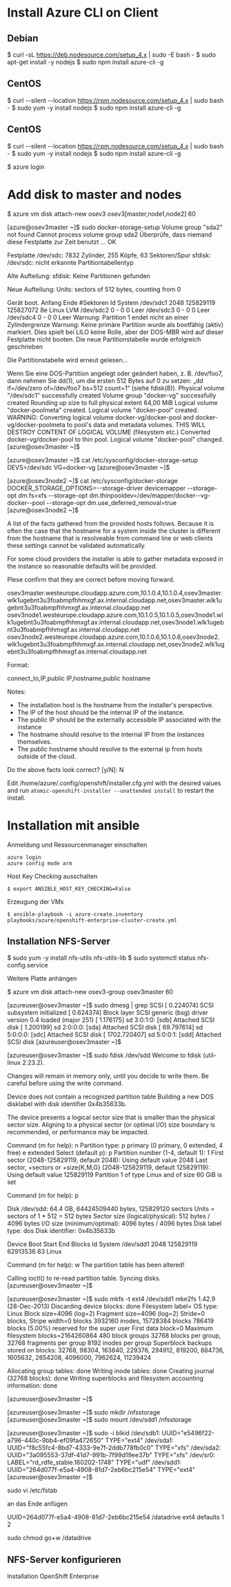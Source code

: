 # Install Azure CLI on Client

## Debian

$ curl -sL https://deb.nodesource.com/setup_4.x | sudo -E bash -
$ sudo apt-get install -y nodejs
$ sudo npm install azure-cli -g

## CentOS

$ curl --silent --location https://rpm.nodesource.com/setup_4.x | sudo bash -
$ sudo yum -y install nodejs
$ sudo npm install azure-cli -g

## CentOS

$ curl --silent --location https://rpm.nodesource.com/setup_4.x | sudo bash -
$ sudo yum -y install nodejs
$ sudo npm install azure-cli -g

$ azure login


# Add disk to master and nodes

$ azure vm disk attach-new osev3 osev3[master,node1,node2] 60
 
[azure@osev3master ~]$ sudo docker-storage-setup 
  Volume group "sda2" not found
  Cannot process volume group sda2
Überprüfe, dass niemand diese Festplatte zur Zeit benutzt …
OK

Festplatte /dev/sdc: 7832 Zylinder, 255 Köpfe, 63 Sektoren/Spur
sfdisk:  /dev/sdc: nicht erkannte Partitiontabellentyp

Alte Aufteilung:
sfdisk: Keine Partitionen gefunden

Neue Aufteilung:
Units: sectors of 512 bytes, counting from 0

   Gerät  boot.   Anfang      Ende  #Sektoren Id  System
/dev/sdc1          2048 125829119  125827072  8e  Linux LVM
/dev/sdc2             0         -          0   0  Leer
/dev/sdc3             0         -          0   0  Leer
/dev/sdc4             0         -          0   0  Leer
Warnung: Partition 1 endet nicht an einer Zylindergrenze
Warnung: Keine primäre Partition wurde als bootfähig (aktiv) markiert.
         Dies spielt bei LILO keine Rolle, aber der DOS-MBR wird auf
         dieser Festplatte nicht booten.
Die neue Partitionstabelle wurde erfolgreich geschrieben

Die Partitionstabelle wird erneut gelesen…

Wenn Sie eine DOS-Partition angelegt oder geändert haben, z. B. /dev/foo7,
dann nehmen Sie dd(1), um die ersten 512 Bytes auf 0 zu setzen:
„dd if=/dev/zero of=/dev/foo7 bs=512 count=1“ (siehe fdisk(8)).
  Physical volume "/dev/sdc1" successfully created
  Volume group "docker-vg" successfully created
  Rounding up size to full physical extent 64,00 MiB
  Logical volume "docker-poolmeta" created.
  Logical volume "docker-pool" created.
  WARNING: Converting logical volume docker-vg/docker-pool and docker-vg/docker-poolmeta to pool's data and metadata volumes.
  THIS WILL DESTROY CONTENT OF LOGICAL VOLUME (filesystem etc.)
  Converted docker-vg/docker-pool to thin pool.
  Logical volume "docker-pool" changed.
[azure@osev3master ~]$ 

[azure@osev3master ~]$ cat /etc/sysconfig/docker-storage-setup 
DEVS=/dev/sdc
VG=docker-vg
[azure@osev3master ~]$ 

[azure@osev3node2 ~]$ cat /etc/sysconfig/docker-storage
DOCKER_STORAGE_OPTIONS=--storage-driver devicemapper --storage-opt dm.fs=xfs --storage-opt dm.thinpooldev=/dev/mapper/docker--vg-docker--pool --storage-opt dm.use_deferred_removal=true
[azure@osev3node2 ~]$ 


A list of the facts gathered from the provided hosts follows. Because it is
often the case that the hostname for a system inside the cluster is different
from the hostname that is resolveable from command line or web clients
these settings cannot be validated automatically.

For some cloud providers the installer is able to gather metadata exposed in
the instance so reasonable defaults will be provided.

Plese confirm that they are correct before moving forward.


osev3master.westeurope.cloudapp.azure.com,10.1.0.4,10.1.0.4,osev3master.wlk1ugebnt3u3foabmpfhhmxgf.ax.internal.cloudapp.net,osev3master.wlk1ugebnt3u3foabmpfhhmxgf.ax.internal.cloudapp.net
osev3node1.westeurope.cloudapp.azure.com,10.1.0.5,10.1.0.5,osev3node1.wlk1ugebnt3u3foabmpfhhmxgf.ax.internal.cloudapp.net,osev3node1.wlk1ugebnt3u3foabmpfhhmxgf.ax.internal.cloudapp.net
osev3node2.westeurope.cloudapp.azure.com,10.1.0.6,10.1.0.6,osev3node2.wlk1ugebnt3u3foabmpfhhmxgf.ax.internal.cloudapp.net,osev3node2.wlk1ugebnt3u3foabmpfhhmxgf.ax.internal.cloudapp.net

Format:

connect_to,IP,public IP,hostname,public hostname

Notes:
 * The installation host is the hostname from the installer's perspective.
 * The IP of the host should be the internal IP of the instance.
 * The public IP should be the externally accessible IP associated with the instance
 * The hostname should resolve to the internal IP from the instances
   themselves.
 * The public hostname should resolve to the external ip from hosts outside of
   the cloud.

Do the above facts look correct? [y/N]: N

Edit /home/azure/.config/openshift/installer.cfg.yml with the desired values and run `atomic-openshift-installer --unattended install` to restart the install.

# Installation mit ansible

Anmeldung und Ressourcenmanager einschalten

```
azure login
azure config mode arm
```

Host Key Checking ausschalten

```shell
$ export ANSIBLE_HOST_KEY_CHECKING=False
```

Erzeugung der VMs

```shell
$ ansible-playbook -i azure-create.inventory playbooks/azure/openshift-enterprise-cluster-create.yml
```

## Installation NFS-Server

$ sudo yum -y install nfs-utils nfs-utils-lib
$ sudo systemctl status nfs-config.service

Weitere Platte anhängen

$ azure vm disk attach-new osev3-group osev3master 60

[azureuser@osev3master ~]$ sudo dmesg | grep SCSI
[    0.224074] SCSI subsystem initialized
[    0.624374] Block layer SCSI generic (bsg) driver version 0.4 loaded (major 251)
[    1.176175] sd 3:0:1:0: [sdb] Attached SCSI disk
[    1.200199] sd 2:0:0:0: [sda] Attached SCSI disk
[   69.797614] sd 5:0:0:0: [sdc] Attached SCSI disk
[ 1702.720407] sd 5:0:0:1: [sdd] Attached SCSI disk
[azureuser@osev3master ~]$


[azureuser@osev3master ~]$ sudo fdisk /dev/sdd
Welcome to fdisk (util-linux 2.23.2).

Changes will remain in memory only, until you decide to write them.
Be careful before using the write command.

Device does not contain a recognized partition table
Building a new DOS disklabel with disk identifier 0x4b35633b.

The device presents a logical sector size that is smaller than
the physical sector size. Aligning to a physical sector (or optimal
I/O) size boundary is recommended, or performance may be impacted.

Command (m for help): n
Partition type:
   p   primary (0 primary, 0 extended, 4 free)
   e   extended
Select (default p): p
Partition number (1-4, default 1): 1
First sector (2048-125829119, default 2048):
Using default value 2048
Last sector, +sectors or +size{K,M,G} (2048-125829119, default 125829119):
Using default value 125829119
Partition 1 of type Linux and of size 60 GiB is set

Command (m for help): p

Disk /dev/sdd: 64.4 GB, 64424509440 bytes, 125829120 sectors
Units = sectors of 1 * 512 = 512 bytes
Sector size (logical/physical): 512 bytes / 4096 bytes
I/O size (minimum/optimal): 4096 bytes / 4096 bytes
Disk label type: dos
Disk identifier: 0x4b35633b

   Device Boot      Start         End      Blocks   Id  System
/dev/sdd1            2048   125829119    62913536   83  Linux

Command (m for help): w
The partition table has been altered!

Calling ioctl() to re-read partition table.
Syncing disks.
[azureuser@osev3master ~]$


[azureuser@osev3master ~]$ sudo mkfs -t ext4 /dev/sdd1
mke2fs 1.42.9 (28-Dec-2013)
Discarding device blocks: done
Filesystem label=
OS type: Linux
Block size=4096 (log=2)
Fragment size=4096 (log=2)
Stride=0 blocks, Stripe width=0 blocks
3932160 inodes, 15728384 blocks
786419 blocks (5.00%) reserved for the super user
First data block=0
Maximum filesystem blocks=2164260864
480 block groups
32768 blocks per group, 32768 fragments per group
8192 inodes per group
Superblock backups stored on blocks:
        32768, 98304, 163840, 229376, 294912, 819200, 884736, 1605632, 2654208,
        4096000, 7962624, 11239424

Allocating group tables: done
Writing inode tables: done
Creating journal (32768 blocks): done
Writing superblocks and filesystem accounting information: done

[azureuser@osev3master ~]$

[azureuser@osev3master ~]$ sudo mkdir /nfsstorage
[azureuser@osev3master ~]$ sudo mount /dev/sdd1 /nfsstorage

[azureuser@osev3master ~]$ sudo -i blkid
/dev/sdb1: UUID="e5496f22-a796-440c-9bb4-ef09fa472650" TYPE="ext4"
/dev/sda1: UUID="f8c55fc4-8bd7-4333-9e7f-2ddb778fb0c0" TYPE="xfs"
/dev/sda2: UUID="3a095553-37df-41d7-991b-7f99d19ee37b" TYPE="xfs"
/dev/sr0: LABEL="rd_rdfe_stable.160202-1748" TYPE="udf"
/dev/sdd1: UUID="264d077f-e5a4-4908-81d7-2eb6bc215e54" TYPE="ext4"
[azureuser@osev3master ~]$

sudo vi /etc/fstab

an das Ende anfügen

UUID=264d077f-e5a4-4908-81d7-2eb6bc215e54   /datadrive   ext4   defaults   1   2

sudo chmod go+w /datadrive

## NFS-Server konfigurieren


Installation OpenShift Enterprise

```shell

```
